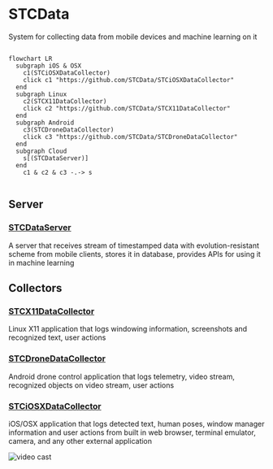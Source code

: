 # STCData
System for collecting data from mobile devices and machine learning on it


```mermaid

flowchart LR
  subgraph iOS & OSX
    c1(STCiOSXDataCollector)
    click c1 "https://github.com/STCData/STCiOSXDataCollector"
  end
  subgraph Linux
    c2(STCX11DataCollector)
    click c2 "https://github.com/STCData/STCX11DataCollector"
  end
  subgraph Android 
    c3(STCDroneDataCollector)
    click c3 "https://github.com/STCData/STCDroneDataCollector"
  end
  subgraph Cloud
    s[(STCDataServer)]
  end
    c1 & c2 & c3 -.-> s


```


## Server

### [STCDataServer](https://github.com/STCData/STCDataServer)

A server that receives stream of timestamped data with evolution-resistant scheme from mobile clients, stores it in database, provides APIs for using it in machine learning



## Collectors


### [STCX11DataCollector](https://github.com/STCData/STCX11DataCollector)

Linux X11 application that logs windowing information, screenshots and recognized text, user actions


### [STCDroneDataCollector](https://github.com/STCData/STCDroneDataCollector)

Android drone control application that logs telemetry, video stream, recognized objects on video stream, user actions


### [STCiOSXDataCollector](https://github.com/STCData/STCiOSXDataCollector)

iOS/OSX application that logs detected text, human poses, window manager information and user actions from built in web browser, terminal emulator, camera, and any other external application



![video cast](https://stcdata.github.io/STCiOSXDataCollector/UITestVideos/DataCollectorUITests.DataCollectorUITests.testNameJohn.gif)
